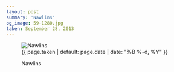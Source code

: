 ```yaml
---
layout: post
summary: 'Nawlins'
og_image: 59-1280.jpg
taken: September 28, 2013
---
```


<figure class="post">
<img alt="Nawlins" sizes="(min-width: 700px) 50vw, calc(100vw - 2rem)" src="{{ site.assets_url }}/59-640.jpg" srcset="{{ site.assets_url }}/59-1280.jpg 1280w, {{ site.assets_url }}/59-960.jpg 960w, {{ site.assets_url }}/59-640.jpg 640w, {{ site.assets_url }}/59-320.jpg 320w"/>
<figcaption>
<time>{{ page.taken | default: page.date | date: "%B %-d, %Y" }}</time>
<p>Nawlins</p>
</figcaption>
</figure>

